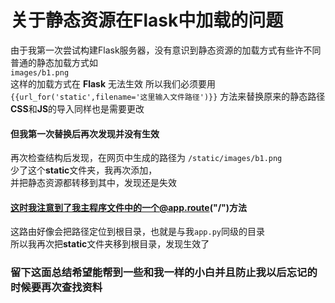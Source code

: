 # 关于静态资源在Flask中加载的问题
由于我第一次尝试构建Flask服务器，没有意识到静态资源的加载方式有些许不同  
普通的静态加载方式如  
`images/b1.png`  
这样的加载方式在 **Flask** 无法生效
所以我们必须要用 `{{url_for('static',filename='这里输入文件路径')}}` 方法来替换原来的静态路径  
**CSS**和**JS**的导入同样也是需要更改  
#### 但我第一次替换后再次发现并没有生效
再次检查结构后发现，在网页中生成的路径为 `/static/images/b1.png`  
少了这个**static**文件夹，我再次添加，  
并把静态资源都转移到其中，发现还是失效

#### 这时我注意到了我主程序文件中的一个@app.route("/")方法
这路由好像会把路径定位到根目录，也就是与我`app.py`同级的目录  
所以我再次把**static**文件夹移到根目录，发现生效了

### 留下这面总结希望能帮到一些和我一样的小白并且防止我以后忘记的时候要再次查找资料